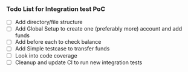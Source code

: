 ### Todo List for Integration test PoC

- [ ] Add directory/file structure
- [ ] Add Global Setup to create one (preferably more) account and add funds
- [ ] Add before each to check balance
- [ ] Add Simple testcase to transfer funds
- [ ] Look into code coverage
- [ ] Cleanup and update CI to run new integration tests
